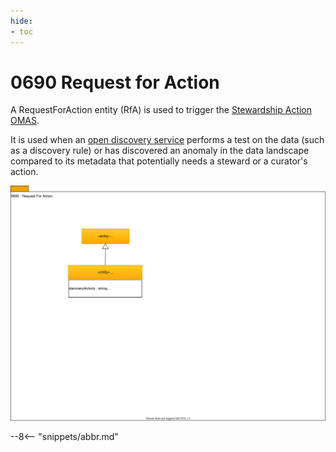 ```yaml
---
hide:
- toc
---
```


<!-- SPDX-License-Identifier: CC-BY-4.0 -->
<!-- Copyright Contributors to the ODPi Egeria project. -->

# 0690 Request for Action

A RequestForAction entity (RfA) is used to trigger the [Stewardship Action OMAS](/services/omas/stewardship-action/overview).

It is used when an [open discovery service](/concepts/open-discovery-service) performs a test on the data (such as a discovery rule) or has discovered an anomaly in  the data landscape compared to its metadata that potentially needs a steward or a curator's action.


![UML](0690-Request-for-Action.svg)

--8<-- "snippets/abbr.md"